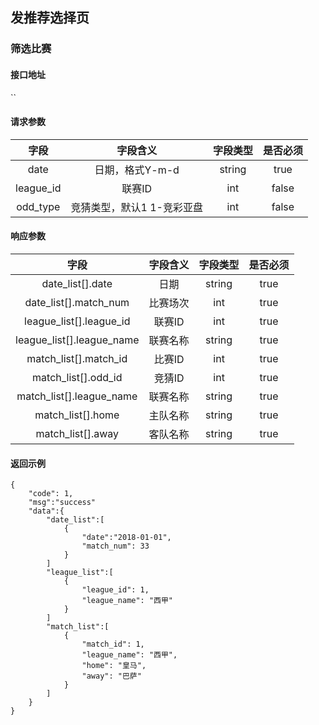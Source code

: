 ## 发推荐选择页

### 筛选比赛

#### 接口地址

``

#### 请求参数

| 字段 | 字段含义 | 字段类型 | 是否必须 |
|:----:|:----:|:----:|:----:|
| date | 日期，格式Y-m-d | string | true |
| league_id | 联赛ID | int | false |
| odd_type | 竞猜类型，默认1 1-竞彩亚盘 | int | false |

#### 响应参数

| 字段 | 字段含义 | 字段类型 | 是否必须 |
|:----:|:----:|:----:|:----:|
| date_list[].date | 日期 | string | true |
| date_list[].match_num | 比赛场次 | int | true |
| league_list[].league_id | 联赛ID | int | true |
| league_list[].league_name | 联赛名称 | string | true |
| match_list[].match_id | 比赛ID | int | true |
| match_list[].odd_id | 竞猜ID | int | true |
| match_list[].league_name | 联赛名称 | string | true |
| match_list[].home | 主队名称 | string | true |
| match_list[].away | 客队名称 | string | true |


#### 返回示例
````
{
    "code": 1,
    "msg":"success"
    "data":{
        "date_list":[
            {
                "date":"2018-01-01",
                "match_num": 33
            }
        ]
        "league_list":[
            {
                "league_id": 1,
                "league_name": "西甲"
            }
        ]
        "match_list":[
            {
                "match_id": 1,
                "league_name": "西甲",
                "home": "皇马",
                "away": "巴萨"
            }
        ]
    }
}
````
